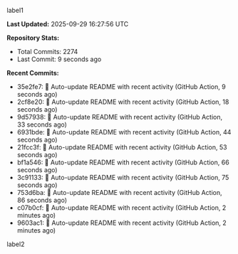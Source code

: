 
label1 
<!-- ACTIVITY_START -->
**Last Updated:** 2025-09-29 16:27:56 UTC

**Repository Stats:**
- Total Commits: 2274
- Last Commit: 9 seconds ago

**Recent Commits:**
- 35e2fe7: 🤖 Auto-update README with recent activity (GitHub Action, 9 seconds ago)
- 2cf8e20: 🤖 Auto-update README with recent activity (GitHub Action, 18 seconds ago)
- 9d57938: 🤖 Auto-update README with recent activity (GitHub Action, 33 seconds ago)
- 6931bde: 🤖 Auto-update README with recent activity (GitHub Action, 44 seconds ago)
- 21fcc3f: 🤖 Auto-update README with recent activity (GitHub Action, 53 seconds ago)
- bf1a546: 🤖 Auto-update README with recent activity (GitHub Action, 66 seconds ago)
- 3c91133: 🤖 Auto-update README with recent activity (GitHub Action, 75 seconds ago)
- 753d6ba: 🤖 Auto-update README with recent activity (GitHub Action, 86 seconds ago)
- c07b0cf: 🤖 Auto-update README with recent activity (GitHub Action, 2 minutes ago)
- 9603ac1: 🤖 Auto-update README with recent activity (GitHub Action, 2 minutes ago)
<!-- ACTIVITY_END -->

label2
